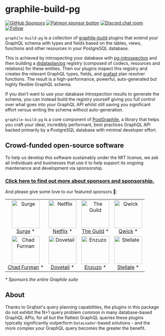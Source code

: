# graphile-build-pg

[![GitHub Sponsors](https://img.shields.io/github/sponsors/benjie?color=ff69b4&label=github%20sponsors)](https://github.com/sponsors/benjie)
[![Patreon sponsor button](https://img.shields.io/badge/sponsor-via%20Patreon-orange.svg)](https://patreon.com/benjie)
[![Discord chat room](https://img.shields.io/discord/489127045289476126.svg)](http://discord.gg/graphile)
[![Follow](https://img.shields.io/badge/twitter-@GraphileHQ-blue.svg)](https://twitter.com/GraphileHQ)

`graphile-build-pg` is a collection of [graphile-build][] plugins that extend
your GraphQL schema with types and fields based on the tables, views, functions
and other resources in your PostgreSQL database.

This is achieved by introspecting your database with [pg-introspection][] and
then building a [@dataplan/pg][] registry (composed of codecs, resources and
relations) for these entities. Then our plugins inspect this registry and
creates the relevant GraphQL types, fields, and [grafast][] plan resolver
functions. The result is a high-performance, powerful, auto-generated but highly
flexible GraphQL schema.

If you don't want to use your database introspection results to generate the
schema, you can instead build the registry yourself giving you full control over
what goes into your GraphQL API whilst still saving you significant effort
versus writing the schema without auto-generation.

`graphile-build-pg` is a core component of [PostGraphile][], a library that
helps you craft your ideal, incredibly performant, best practices GraphQL API
backed primarily by a PostgreSQL database with minimal developer effort.

<!-- SPONSORS_BEGIN -->

## Crowd-funded open-source software

To help us develop this software sustainably under the MIT license, we ask all
individuals and businesses that use it to help support its ongoing maintenance
and development via sponsorship.

### [Click here to find out more about sponsors and sponsorship.](https://www.graphile.org/sponsor/)

And please give some love to our featured sponsors 🤩:

<table><tr>
<td align="center"><a href="https://surge.io/"><img src="https://graphile.org/images/sponsors/surge.png" width="90" height="90" alt="Surge" /><br />Surge</a> *</td>
<td align="center"><a href="https://www.netflix.com/"><img src="https://graphile.org/images/sponsors/Netflix.png" width="90" height="90" alt="Netflix" /><br />Netflix</a> *</td>
<td align="center"><a href="https://www.the-guild.dev/"><img src="https://graphile.org/images/sponsors/theguild.png" width="90" height="90" alt="The Guild" /><br />The Guild</a> *</td>
<td align="center"><a href="https://qwick.com/"><img src="https://graphile.org/images/sponsors/qwick.png" width="90" height="90" alt="Qwick" /><br />Qwick</a> *</td>
</tr><tr>
<td align="center"><a href="http://chads.website"><img src="https://graphile.org/images/sponsors/chadf.png" width="90" height="90" alt="Chad Furman" /><br />Chad Furman</a> *</td>
<td align="center"><a href="https://dovetailapp.com/"><img src="https://graphile.org/images/sponsors/dovetail.png" width="90" height="90" alt="Dovetail" /><br />Dovetail</a> *</td>
<td align="center"><a href="https://www.enzuzo.com/"><img src="https://graphile.org/images/sponsors/enzuzo.png" width="90" height="90" alt="Enzuzo" /><br />Enzuzo</a> *</td>
<td align="center"><a href="https://stellate.co/"><img src="https://graphile.org/images/sponsors/Stellate.png" width="90" height="90" alt="Stellate" /><br />Stellate</a> *</td>
</tr></table>

<em>\* Sponsors the entire Graphile suite</em>

<!-- SPONSORS_END -->

## About

Thanks to Gra*fast*'s query planning capabilities, the plugins in this package
do not exhibit the N+1 query problem common in many database-based GraphQL APIs;
for all but the flattest GraphQL queries these plugins typically significantly
outperform `DataLoader`-based solutions - and the more complex your GraphQL
query becomes the greater the benefit.

[postgraphile]: https://postgraphile.org
[graphile-build]: https://npmjs.com/package/graphile-build
[grafast]: https://grafast.org
[pg-introspection]: https://npmjs.com/package/pg-introspection
[@dataplan/pg]: https://grafast.org/grafast/step-library/dataplan-pg/
